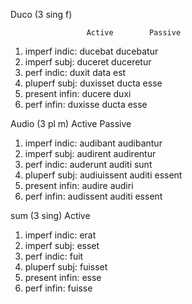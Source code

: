 Duco (3 sing f)

                     Active        Passive
1. imperf indic: ducebat        ducebatur
2. imperf subj: duceret       duceretur
3. perf indic: duxit          data est
4. pluperf subj: duxisset     ducta esse
5. present infin: ducere      duxi 
6. perf infin: duxisse        ducta esse



Audio (3 pl m)
                    Active        Passive
1. imperf indic: audibant       audibantur
2. imperf subj: audirent        audirentur
3. perf indic: auderunt         auditi sunt
4. pluperf subj: audiuissent    auditi essent
5. present infin: audire        audiri
6. perf infin:  audissent       auditi essent


sum (3 sing) 
                  Active        
1. imperf indic: erat
2. imperf subj: esset
3. perf indic: fuit
4. pluperf subj: fuisset
5. present infin: esse
6. perf infin:  fuisse
